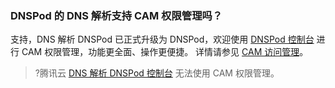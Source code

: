 ### DNSPod 的 DNS 解析支持 CAM 权限管理吗？
支持，DNS 解析 DNSPod 已正式升级为 DNSPod，欢迎使用 [DNSPod 控制台](https://console.dnspod.cn/dns/list/?source=cloud&page=console&from=cns_list_notice) 进行 CAM 权限管理，功能更全面、操作更便捷。
详情请参见 [CAM 访问管理](https://docs.dnspod.cn/dns/609e327de4a9cb2bbdbfc3cc/)。
>?腾讯云 [DNS 解析 DNSPod 控制台](https://console.cloud.tencent.com/cns) 无法使用 CAM 权限管理。
